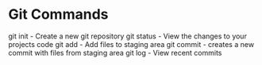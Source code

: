 # Git Commands

git init - Create a new git repository
git status - View the changes to your projects code 
git add - Add files to staging area
git commit - creates a new commit with files from staging area
git log - View recent commits 
